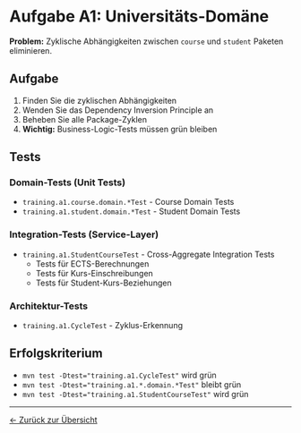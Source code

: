 # Aufgabe A1: Universitäts-Domäne

**Problem:** Zyklische Abhängigkeiten zwischen `course` und `student` Paketen eliminieren.

## Aufgabe

1. Finden Sie die zyklischen Abhängigkeiten
2. Wenden Sie das Dependency Inversion Principle an
3. Beheben Sie alle Package-Zyklen
4. **Wichtig:** Business-Logic-Tests müssen grün bleiben

## Tests

### Domain-Tests (Unit Tests)
- `training.a1.course.domain.*Test` - Course Domain Tests
- `training.a1.student.domain.*Test` - Student Domain Tests

### Integration-Tests (Service-Layer)
- `training.a1.StudentCourseTest` - Cross-Aggregate Integration Tests
  - Tests für ECTS-Berechnungen
  - Tests für Kurs-Einschreibungen  
  - Tests für Student-Kurs-Beziehungen

### Architektur-Tests
- `training.a1.CycleTest` - Zyklus-Erkennung

## Erfolgskriterium

- `mvn test -Dtest="training.a1.CycleTest"` wird grün
- `mvn test -Dtest="training.a1.*.domain.*Test"` bleibt grün
- `mvn test -Dtest="training.a1.StudentCourseTest"` wird grün

---
[← Zurück zur Übersicht](../../../../../README.md)
